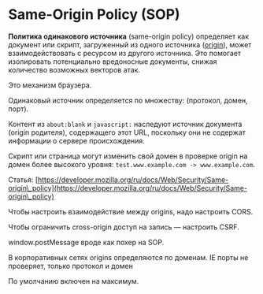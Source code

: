# Same-Origin Policy (SOP)

**Политика одинакового источника** (same-origin policy) определяет как документ или скрипт, загруженный из одного источника ([origin](https://developer.mozilla.org/en-US/docs/Glossary/Origin)), может взаимодействовать с ресурсом из другого источника. Это помогает изолировать потенциально вредоносные документы, снижая количество возможных векторов атак.

Это механизм браузера.

Одинаковый источник определяется по множеству: (протокол, домен, порт).

Контент из `about:blank` и `javascript:` наследуют источник документа (origin родителя), содержащего этот URL, поскольку они не содержат информации о сервере происхождения.

Скрипт или страница могут изменить свой домен в проверке origin на домен более высокого уровня: `test.www.example.com -> www.example.com`.

Статья: [https://developer.mozilla.org/ru/docs/Web/Security/Same-origin\_policy](https://developer.mozilla.org/ru/docs/Web/Security/Same-origin\_policy)

Чтобы настроить взаимодействие между origins, надо настроить CORS.

Чтобы ограничить cross-origin доступ на запись — настроить CSRF.

window.postMessage вроде как похер на SOP.

В корпоративных сетях origins определяются по доменам. IE порты не проверяет, только протокол и домен

По умолчанию включен на максимум.
